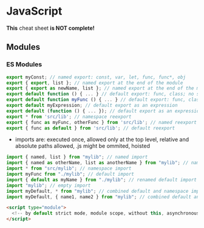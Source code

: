 # JavaScript

**This** cheat sheet **is NOT complete!**

## Modules

### ES Modules

```javascript
export myConst; // named export: const, var, let, func, func*, obj
export { export, list }; // named export at the end of the module
export { export as newName, list }; // named export at the end of the module with renames
export default function () { ... } // default export: func, class; no semicolon
export default function myFunc () { ... } // default export: func, class; no semicolon
export default myExpression; // default export as an expression
export default (function () { ... }); // default export as an expression: func, class
export * from 'src/lib'; // namespace reexport
export { func as myFunc, otherFunc } from 'src/lib'; // named reexport
export { func as default } from 'src/lib'; // default reexport
```

- imports are: executed once, allowed only at the top level, relative and absolute paths allowed, .js might be ommited, hoisted

```javascript
import { named, list } from "mylib"; // named import
import { named as otherName, list as anotherName } from "mylib"; // named import with renames
import * from "src/mylib"; // namespace import
import myFunc from "./mylib"; // default import
import { default as myName } from "./mylib"; // renamed default import
import "mylib"; // empty import
import myDefault, * from "mylib"; // combined default and namespace import
import myDefault, { name1, name2 } from "mylib"; // combined default and name import
```

```html
<script type="module">
  <!-- by default strict mode, module scope, without this, asynchronous, with declarative and programmatic imports -->
</script>
```
